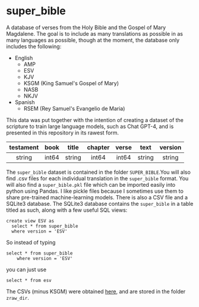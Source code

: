 # super_bible
A database of verses from the Holy Bible and the Gospel of Mary Magdalene. The goal is to include as many translations as possible in as many languages as possible, though at the moment, the database only includes the following:

   <ul>
     <li>English
       <ul>
         <li>AMP</li>
         <li>ESV</li>
         <li>KJV</li>
         <li>KSGM (King Samuel's Gospel of Mary)</li>
         <li>NASB</li>
         <li>NKJV</li>
       </ul>
     </li>
     <li> Spanish
       <ul>
           <li>RSEM (Rey Samuel's Evangelio de Maria)</li>
       </ul>
     </li>
   </ul>

This data was put together with the intention of creating a dataset of the scripture to train large language models, such as Chat GPT-4, and is presented in this repository in its rawest form.

|testament|book|title|chapter|verse|text|version|
|:---:|:---:|:---:|:---:|:---:|:------:|:---:|
|string|int64|string|int64|int64|string|string|



The `super_bible` dataset is contained in the folder `SUPER_BIBLE`.You will also find .csv files for each individual translation in the `super_bible` format. You will also find a `super_bible.pkl` file which can be imported easily into python using Pandas.  I like pickle files because I sometimes use them to share pre-trained machine-learning models. There is also a CSV file and a SQLite3 database. The SQLite3 database contains the `super_bible` in a table titled as such, along with a few useful SQL views:

    create view ESV as
      select * from super_bible
      where version = 'ESV'

So instead of typing 
    
    select * from super_bible
        where version = 'ESV'

you can just use 
    
    select * from esv

The CSVs (minus KSGM) were obtained [here](http://my-bible-study.appspot.com/), and are stored in the folder `zraw_dir`.
